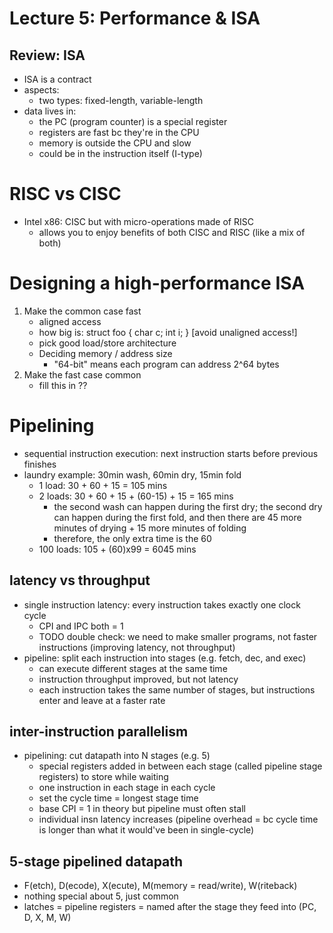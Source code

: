# Lecture 5: Performance & ISA #

## Review: ISA ##
* ISA is a contract
* aspects:
  * two types: fixed-length, variable-length
* data lives in:
	* the PC (program counter) is a special register
	* registers are fast bc they're in the CPU
	* memory is outside the CPU and slow
	* could be in the instruction itself (I-type)

# RISC vs CISC #
* Intel x86: CISC but with micro-operations made of RISC
	* allows you to enjoy benefits of both CISC and RISC (like a mix of both)

# Designing a high-performance ISA #
1. Make the common case fast
	* aligned access
	* how big is: struct foo { char c; int i; } [avoid unaligned access!]
 	* pick good load/store architecture
	* Deciding memory / address size
		* "64-bit" means each program can address 2^64 bytes
2. Make the fast case common
	* fill this in ??

# Pipelining #
* sequential instruction execution: next instruction starts before previous finishes
* laundry example: 30min wash, 60min dry, 15min fold
	* 1 load: 30 + 60 + 15 = 105 mins  
	* 2 loads: 30 + 60 + 15 + (60-15) + 15 = 165 mins
		* the second wash can happen during the first dry; the second dry can happen during the first fold, and then there are 45 more minutes of drying + 15 more minutes of folding
		* therefore, the only extra time is the 60
	* 100 loads: 105 + (60)x99 = 6045 mins

## latency vs throughput ##
* single instruction latency: every instruction takes exactly one clock cycle
	* CPI and IPC both = 1
	* TODO double check: we need to make smaller programs, not faster instructions (improving latency, not throughput)
* pipeline: split each instruction into stages (e.g. fetch, dec, and exec)
	* can execute different stages at the same time
	* instruction throughput improved, but not latency
	* each instruction takes the same number of stages, but instructions enter and leave at a faster rate

## inter-instruction parallelism ##
* pipelining: cut datapath into N stages (e.g. 5)
	* special registers added in between each stage (called pipeline stage registers) to store while waiting
	* one instruction in each stage in each cycle
	* set the cycle time = longest stage time
	* base CPI = 1 in theory but pipeline must often stall
	* individual insn latency increases (pipeline overhead = bc cycle time is longer than what it would've been in single-cycle)

## 5-stage pipelined datapath ##
* F(etch), D(ecode), X(ecute), M(memory = read/write), W(riteback)
* nothing special about 5, just common
* latches = pipeline registers = named after the stage they feed into (PC, D, X, M, W)
